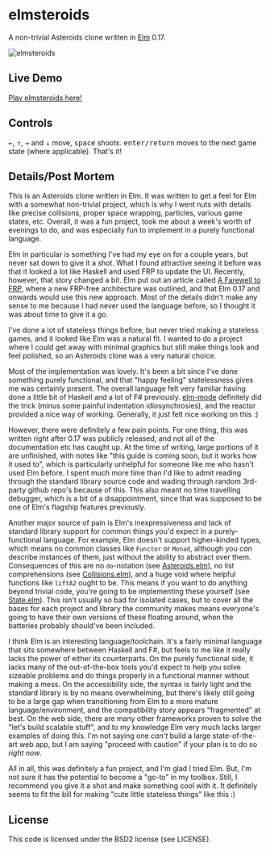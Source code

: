 # elmsteroids
A non-trivial Asteroids clone written in [Elm](http://elm-lang.org/) 0.17.

![elmsteroids](https://cloud.githubusercontent.com/assets/3166056/15450353/d34c1b20-1f4d-11e6-916e-8e8ea83ec5ab.jpg)

## Live Demo
[Play elmsteroids here!](http://yupferris.github.io/elmsteroids/)

## Controls
<kbd>←</kbd>, <kbd>↑</kbd>, <kbd>→</kbd> and <kbd>↓</kbd> move, <kbd>space</kbd> shoots. <kbd>enter/return</kbd> moves to the next game state (where applicable). That's it!

## Details/Post Mortem
This is an Asteroids clone written in Elm. It was written to get a feel for Elm with a somewhat non-trivial project, which is why I went nuts with details like precise collisions, proper space wrapping, particles, various game states, etc. Overall, it was a fun project, took me about a week's worth of evenings to do, and was especially fun to implement in a purely functional language.

Elm in particular is something I've had my eye on for a couple years, but never sat down to give it a shot. What I found attractive seeing it before was that it looked a lot like Haskell and used FRP to update the UI. Recently, however, that story changed a bit. Elm put out an article called [A Farewell to FRP](http://elm-lang.org/blog/farewell-to-frp), where a new FRP-free architecture was outlined, and that Elm 0.17 and onwards would use this new approach. Most of the details didn't make any sense to me because I had never used the language before, so I thought it was about time to give it a go.

I've done a lot of stateless things before, but never tried making a stateless games, and it looked like Elm was a natural fit. I wanted to do a project where I could get away with minimal graphics but still make things look and feel polished, so an Asteroids clone was a very natural choice.

Most of the implementation was lovely. It's been a bit since I've done something purely functional, and that "happy feeling" statelessness gives me was certainly present. The overall language felt very familiar having done a little bit of Haskell and a lot of F# previously. [elm-mode](https://github.com/jcollard/elm-mode) definitely did the trick (minus some painful indentation idiosynchrosies), and the reactor provided a nice way of working. Generally, it just felt nice working on this :)

However, there were definitely a few pain points. For one thing, this was written right after 0.17 was publicly released, and not all of the documentation etc has caught up. At the time of writing, large portions of it are unfinished, with notes like "this guide is coming soon, but it works how it used to", which is particularly unhelpful for someone like me who hasn't used Elm before. I spent much more time than I'd like to admit reading through the standard library source code and wading through random 3rd-party github repo's because of this. This also meant no time travelling debugger, which is a bit of a disappointment, since that was supposed to be one of Elm's flagship features previously.

Another major source of pain is Elm's inexpressiveness and lack of standard library support for common things you'd expect in a purely-functional language. For example, Elm doesn't support higher-kinded types, which means no common classes like `Functor` or `Monad`, although you _can_ describe instances of them, just without the ability to abstract over them. Consequences of this are no `do`-notation (see [Asteroids.elm](https://github.com/yupferris/elmsteroids/blob/master/src/Asteroids.elm#L112)), no list comprehensions (see [Collisions.elm](https://github.com/yupferris/elmsteroids/blob/master/src/Collisions.elm#L76)), and a huge void where helpful functions like `liftA2` ought to be. This means if you want to do anything beyond trivial code, you're going to be implementing these yourself (see [State.elm](https://github.com/yupferris/elmsteroids/blob/master/src/State.elm)). This isn't usually so bad for isolated cases, but to cover all the bases for each project and library the community makes means everyone's going to have their own versions of these floating around, when the batteries probably should've been included.

I think Elm is an interesting language/toolchain. It's a fairly minimal language that sits somewhere between Haskell and F#, but feels to me like it really lacks the power of either its counterparts. On the purely functional side, it lacks many of the out-of-the-box tools you'd expect to help you solve sizeable problems and do things properly in a functional manner without making a mess. On the accessibility side, the syntax is fairly light and the standard library is by no means overwhelming, but there's likely still going to be a large gap when transitioning from Elm to a more mature language/environment, and the compatibility story appears "fragmented" at best. On the web side, there are many other frameworks proven to solve the "let's build scalable stuff", and to my knowledge Elm very much lacks larger examples of doing this. I'm not saying one _can't_ build a large state-of-the-art web app, but I am saying "proceed with caution" if your plan is to do so _right now_.

All in all, this was definitely a fun project, and I'm glad I tried Elm. But, I'm not sure it has the potential to become a "go-to" in my toolbox. Still, I recommend you give it a shot and make something cool with it. It definitely seems to fit the bill for making "cute little stateless things" like this :)

## License
This code is licensed under the BSD2 license (see LICENSE).
